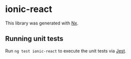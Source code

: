 # ionic-react

This library was generated with [Nx](https://nx.dev).

## Running unit tests

Run `ng test ionic-react` to execute the unit tests via [Jest](https://jestjs.io).
